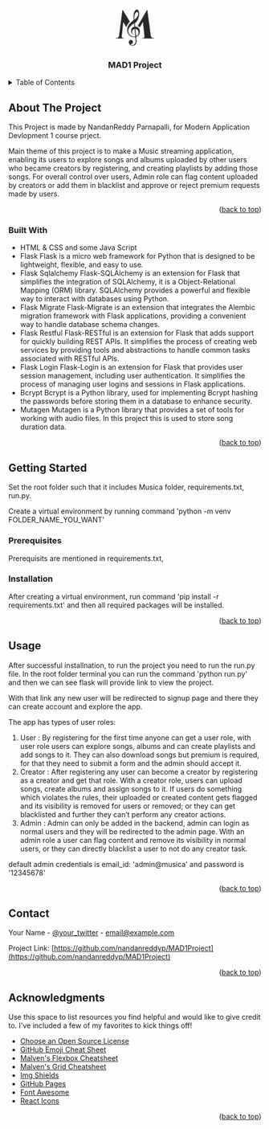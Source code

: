 <div align="center">
  <a href="https://github.com/nandanreddyp/Mad1Project">
    <img src="Musica/static/images/MusicaFavIcon.png" alt="Logo" width="80" height="80">
  </a>
 
  <h3 align="center">MAD1 Project </h3>
</div>

<!-- TABLE OF CONTENTS -->
<details>
  <summary>Table of Contents</summary>
  <ol>
    <li>
      <a href="#about-the-project">About The Project</a>
      <ul>
        <li><a href="#built-with">Built With</a></li>
      </ul>
    </li>
    <li>
      <a href="#getting-started">Getting Started</a>
      <ul>
        <li><a href="#prerequisites">Prerequisites</a></li>
        <li><a href="#installation">Installation</a></li>
      </ul>
    </li>
    <li><a href="#usage">Usage</a></li>
    <li><a href="#contact">Contact</a></li>
    <li><a href="#acknowledgments">Acknowledgments</a></li>
  </ol>
</details>



<!-- ABOUT THE PROJECT -->
## About The Project

This Project is made by NandanReddy Parnapalli, for Modern Application Devlopment 1 course prject.

Main theme of this project is to make a Music streaming application, enabling its users to explore
songs and albums uploaded by other users who became creators by registering, and creating playlists by
adding those songs. For overall control over users, Admin role can flag content uploaded by creators or
add them in blacklist and approve or reject premium requests made by users.

<p align="right">(<a href="#readme-top">back to top</a>)</p>


<!--BUILT WITH -->
### Built With

* HTML & CSS and some Java Script
* Flask
Flask is a micro web framework for Python that is designed to be lightweight, flexible, and
easy to use.
* Flask Sqlalchemy
Flask-SQLAlchemy is an extension for Flask that simplifies the integration of SQLAlchemy,
it is a Object-Relational Mapping (ORM) library. SQLAlchemy provides a powerful and
flexible way to interact with databases using Python.
* Flask Migrate
Flask-Migrate is an extension that integrates the Alembic migration framework with Flask
applications, providing a convenient way to handle database schema changes.
* Flask Restful
Flask-RESTful is an extension for Flask that adds support for quickly building REST APIs. It
simplifies the process of creating web services by providing tools and abstractions to
handle common tasks associated with RESTful APIs.
* Flask Login
Flask-Login is an extension for Flask that provides user session management, including
user authentication. It simplifies the process of managing user logins and sessions in Flask
applications.
* Bcrypt
Bcrypt is a Python library, used for implementing Bcrypt hashing the passwords before
storing them in a database to enhance security.
* Mutagen
Mutagen is a Python library that provides a set of tools for working with audio files. In this
project this is used to store song duration data.

<p align="right">(<a href="#readme-top">back to top</a>)</p>


<!-- GETTING STARTED -->
## Getting Started

Set the root folder such that it includes Musica folder, requirements.txt, run.py.

Create a virtual environment by running command 'python -m venv FOLDER_NAME_YOU_WANT'

### Prerequisites

Prerequisits are mentioned in requirements.txt,


### Installation

After creating a virtual environment, run command 'pip install -r requirements.txt' and then all required packages will be installed.

<p align="right">(<a href="#readme-top">back to top</a>)</p>


<!-- USAGE EXAMPLES -->
## Usage

After successful installnation, to run the project you need to run the run.py file.
In the root folder terminal you can run the command 'python run.py' and then we can see flask will provide link to view the project.

With that link any new user will be redirected to signup page and there they can create account and explore the app.

The app has types of user roles:
1. User : By registering for the first time anyone can get a user role, with user role users can
explore songs, albums and can create playlists and add songs to it. They can also download songs
but premium is required, for that they need to submit a form and the admin should accept it.
2. Creator : After registering any user can become a creator by registering as a creator and get that
role. With a creator role, users can upload songs, create albums and assign songs to it. If users do
something which violates the rules, their uploaded or created content gets flagged and its visibility
is removed for users or removed; or they can get blacklisted and further they can’t perform any
creator actions.
3. Admin : Admin can only be added in the backend, admin can login as normal users and they will
be redirected to the admin page. With an admin role a user can flag content and remove its
visibility in normal users, or they can directly blacklist a user to not do any creator task.

default admin credentials is email_id: 'admin@musica' and password is '12345678'


<p align="right">(<a href="#readme-top">back to top</a>)</p>




<!-- CONTACT -->
## Contact

Your Name - [@your_twitter](https://twitter.com/your_username) - email@example.com

Project Link: [https://github.com/nandanreddyp/MAD1Project](https://github.com/nandanreddyp/MAD1Project)

<p align="right">(<a href="#readme-top">back to top</a>)</p>



<!-- ACKNOWLEDGMENTS -->
## Acknowledgments

Use this space to list resources you find helpful and would like to give credit to. I've included a few of my favorites to kick things off!

* [Choose an Open Source License](https://choosealicense.com)
* [GitHub Emoji Cheat Sheet](https://www.webpagefx.com/tools/emoji-cheat-sheet)
* [Malven's Flexbox Cheatsheet](https://flexbox.malven.co/)
* [Malven's Grid Cheatsheet](https://grid.malven.co/)
* [Img Shields](https://shields.io)
* [GitHub Pages](https://pages.github.com)
* [Font Awesome](https://fontawesome.com)
* [React Icons](https://react-icons.github.io/react-icons/search)

<p align="right">(<a href="#readme-top">back to top</a>)</p>
